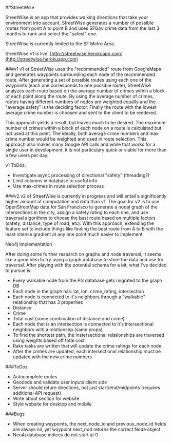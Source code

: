 ##StreetWise

StreetWise is an app that provides walking directions that take your environment into account. StreetWise generates a number of possible routes from point A to point B and uses SFGov crime data from the last 3 months to rank and select the "safest" one.

StreetWise is currently limited to the SF Metro Area.

StreetWise v1 is live: [http://streetwise.herokuapp.com](http://streetwise.herokuapp.com)


###v1
v1 of StreetWise uses the "recommended" route from GoogleMaps and generates waypoints surrounding each node of the recommended route. After generating a set of possible routes using each one of the waypoints (each one corresponds to one possible route), StreetWise analyzes each route based on the average number of crimes within a block of each point along the route. By using the average number of crimes, routes having different numbers of nodes are weighted equally and the "average safety" is the deciding factor. Finally the route with the lowest average crime number is choosen and sent to the client to be rendered.

This approach yields a result, but leaves much to be desired. The maximum number of crimes within a block of each node on a route is calculated but not used at this point. The ideally, both average crime numbers and max crime number would be weighted and used in route selection. This approach also makes many Google API calls and while that works for a single user in development, it is not particulary quick or viable for more than a few users per day.

v1 ToDos:
* Investigate async processing of directional "safety" (threading?)
* Limit columns in database to useful info
* Use max-crimes in route selection process


###v2
v2 of StreetWise is currently in progress and will entail a significantly higher amount of computation and data than v1. The goal for v2 is to use OpenStreetMap data for San Francisco to generate a nodal graph of the intersections in the city, assign a safety rating to each one, and use traversal algorithms to choose the best route based on multiple factors (safety, distance, type of road, etc). With this approach, extending the feature set to include things like finding the best route from A to B with the least intense gradient at any one point much easier to implement.


Neo4j Implementation

After doing some further research on graphs and node traversal, it seems like a good idea to try using a graph database to store the data and use for traversal. After playing with the potential schema for a bit, what I've decided to pursue is:

* Every walkable node from the PG database gets migrated to the graph DB
* Each node in the graph has: lat, lon, crime_rating, intersection
* Each node is connected to it's neighbors through a "walkable" relationship that has 3 properties
 * Distance
 * Crime
 * Total cost (some combination of distance and crime)
* Each node that is an intersection is connected to it's intersectional neighbors with a relationshp (same props)
* To find the shortest path, the instersectional relationships are traversed using weights based off total cost
* Rake tasks are written that will update the crime ratings for each node
* After the crimes are updated, each intersectional relationship must be updated with the new crime numbers


###ToDos

* Autocomplete routes
* Geocode and validate user inputs client side
* Server should return directions, not just start/end/midpoints (requires additional API request)
* Write about section for website
* Style website for desktop and mobile


###Bugs

* When creating waypoints, the next_node_id and previous_node_id fields are always nil, yet waypoint.next_nod returns the correct Node object
* Neo4j database indices do not start at 0
